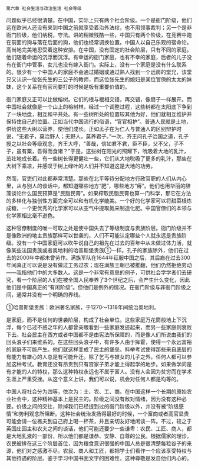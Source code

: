     第六章 社会生活与政治生活 社会等级 

   问题似乎已经很清楚。在中国，实际上只有两个社会阶级。一个是衙门阶级，他们远在欧洲人还没有来到中国之前就享受着治外法权，也不用领事裁判；另一个是非衙门阶级，他们纳税，守法。讲的稍微残酷一些，中国只有两个阶级，在竞赛中跑在前面的狗与落在后面的狗，他们也经常调换位置。中国人以自己乐观的宿命论，高尚地完美地忍受着这种安排。在中国，没有固定的社会阶层，只有不同的家庭。他们随着命运的沉浮而沉浮。有幸运的衙门家庭，也有不幸的家庭，后者的儿子没有在衙门中管事，女儿也没有嫁入衙门。实际上，没有一个家庭是没有什么联系的。很少有一个中国人的家庭不会通过婚姻或通过熟人找到一个远房的堂兄，该堂兄又认识一位张先生的三公子的教师，而这位张先生的媳妇是某位官僚的太太的妹妹，这个关系在有官司要打的时候是极有重要价值的。

   衙门家庭又正可以比做榕树。它们的根与根相交错，再交错，像扇子一样展开。而中国社会就像是一个山上的榕树林，经过一个调整过程，这些树都在太阳底下争到了一块地盘，相互和平共处。有一些树所处的位置较其他为好，他们就相互维护并保持住自己的位置。正如当代中国流行的俗语，“官官相护”。普通人民就是土地，供给这些大树以营养，使他们成长。正如孟子在为仁人与普通人的区别辩护时说，“无君子，莫治野人；无野人，莫养君子。”一次，齐王问孔子治国之道，孔子授之以社会等级观念，齐王大呼，“善哉，信如君不君，臣不臣，父不父，子不子，虽有粟，吾得而食诸？”于是，这些树在阳光的照耀下，吮吸着大地的乳汁，茁壮地成长着。有一些树长得更健壮一些，它们从大地吮吸了更多的乳汁，那些在大树下乘凉，并感叹于树上绿叶的人们并不知道这是大地的功劳。

   然而，官吏们对此都非常清楚。那些在北平等待分配地方行政官职的人们从内心里，从与别人的谈话中，都知道哪些地方“肥”，哪些地方“瘠”。他们也用华丽的辞藻谈论什么国民预算是“民脂民膏”。如果榨取民脂民膏也算一门科学，那它在方法的多样化与独创性方面完全可以和有机化学媲美。一个好的化学家可以将甜菜根炼成糖，一个更优秀的化学家可以从空气中提取氮来制造化肥。中国官僚们的本领与化学家相比毫不逊色。

   这种官僚制度的唯一可取之处是使中国失去了等级制度与贵族阶层。衙门阶级并不是像欧洲的地主贵族那样可以世袭的，人们不可能认定哪些个人就永远是贵族阶级。没有一个中国家庭可以吹牛说自己的祖先在过去的百年中从未做过体力活，就像某些法国贵族或者奥地利的哈普斯堡贵族①一样。孔子的家族除外，他们在过去的2000年中都未曾劳作。满族军队在1644年征服中国之后，其后裔在过去300年间真正可以说是没有做过工务过农；现在满族王朝已被推翻，他们仍然拒绝劳动——我指他们中的大多数人。这是一个非常有意思的例子，可供社会学学者们去研究，看一个阶层的人们在被全国人民奉养了3个世纪之后，会产生什么变化，因此他们是中国真正的“有闲阶级”。但他们是例外的情况。在衙门阶级与非衙门阶级之间，通常并没有一个明确的界线。

   ①哈普斯堡贵族：欧洲著名家族，于1270～1318年间统治奥地利。

   是家庭，而不是任何的世袭阶层，构成了社会单位。这些家庭万花筒般地上下沉浮，每个已过不惑之年的人都曾亲眼看到一些家庭发迹起来，而另一些家庭则衰败下去。社会民主在西方或者中国都不是由宪法所保障的，而是像人们所说由我们的回头浪子们来维系的。在这些回头浪子中，有许多人由于挥霍，使得一个永远富裕的家庭不可能产生。他们就这样变成了民主的堡垒。科举考试使得那些来自底层的有能力有雄心的人总是有可能升迁。除了乞丐与妓女的儿子之外，任何人都可以参加这种考试。教育还没有昂贵到只有宫家子弟才能上得起学的地步。如果做学问是有才能的人的特权，那么这种特权永远也不属于富人。没有人会因为贫穷而在学术生涯上严重受挫。从这个意义上讲，我们可以说，机会对任何人都是均等的。

   中国人将社会分为四等，依次为：士、农、工、商。在中国这样一个长期的原始农业社会中，这种精神基本上是民主的。阶级之间没有敌对情绪，因为没有这种必要。价级之间的交往，除掉我们已经提到过的衙门阶级以外，并没有被“阶级感情”和势利观念所阻断。这种社会统治发扬得最好的时候，一个富商或者高官显贵可能会请一位樵夫到自己府上喝一杯茶，并且亲切友好地闲谈一阵。不过，较之于英国庄园主和农夫之间的谈话，他们可能还要少一些谦卑：农民、工匠、商人，都是大地乳液的一部份，所以他们都是谦恭、安静、自尊的公民。根据儒家的理诊，农民被排在这三个阶层首位，因为粮食意识很强的中国人总是很清楚每粒谷子的来源，他们对之感激不尽。农民、商人和工匠，都把学士们看作一个应该享受特权与其他待遇的阶层。鉴于学习中国书面文字的困难性，这种尊敬是发自他们内心的。

